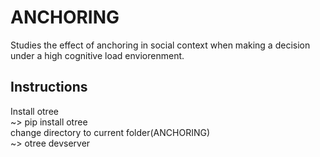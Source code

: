 # ANCHORING
Studies the effect of anchoring in social context when making a decision under a high cognitive load enviorenment.

## Instructions
Install otree  
~> pip install otree  
change directory to current folder(ANCHORING)  
~> otree devserver
